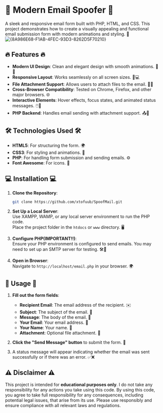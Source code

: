 # 🌟 **Modern Email Spoofer** 🌟

A sleek and responsive email form built with PHP, HTML, and CSS. This project demonstrates how to create a visually appealing and functional email submission form with modern animations and styling. 🚀
![{8A986E68-F1AB-4FEC-93D3-8262D5F70210}](https://github.com/user-attachments/assets/b777d022-d97a-435e-9160-8d2c95c824bb)

## 🔥 **Features** 🔥

- **Modern UI Design**: Clean and elegant design with smooth animations. 🎨✨
- **Responsive Layout**: Works seamlessly on all screen sizes. 📱💻
- **File Attachment Support**: Allows users to attach files to the email. 📎📁
- **Cross-Browser Compatibility**: Tested on Chrome, Firefox, and other major browsers. 🌐
- **Interactive Elements**: Hover effects, focus states, and animated status messages. 🖱️💫
- **PHP Backend**: Handles email sending with attachment support. 📤🔧

## 🛠️ **Technologies Used** 🛠️

- **HTML5**: For structuring the form. 🌍
- **CSS3**: For styling and animations. 🎨
- **PHP**: For handling form submission and sending emails. ⚙️
- **Font Awesome**: For icons. 📸

## 💻 **Installation** 💻

1. **Clone the Repository**:  
   ```bash
   git clone https://github.com/xtofuub/SpoofMail.git

2. **Set Up a Local Server**:  
   Use XAMPP, WAMP, or any local server environment to run the PHP code.  
   Place the project folder in the `htdocs` or `www` directory. 🖥️

3. **Configure PHP(IMPORTANT!!)**:  
   Ensure your PHP environment is configured to send emails. You may need to set up an SMTP server for testing. 🛠️📧

4. **Open in Browser**:  
   Navigate to `http://localhost/email.php` in your browser. 🌍

## 📝 **Usage** 📝

1. **Fill out the form fields**:  
   - **Recipient Email**: The email address of the recipient. ✉️
   - **Subject**: The subject of the email. 📄
   - **Message**: The body of the email. 📝
   - **Your Email**: Your email address. 📧
   - **Your Name**: Your name. 👤
   - **Attachment**: Optional file attachment. 📎

2. **Click the "Send Message" button** to submit the form. 🚀

3. A status message will appear indicating whether the email was sent successfully or if there was an error. ✅❌





## ⚠️ **Disclaimer** ⚠️

This project is intended for **educational purposes only**. I do not take any responsibility for any actions you take using this code. By using this code, you agree to take full responsibility for any consequences, including potential legal issues, that arise from its use. Please use responsibly and ensure compliance with all relevant laws and regulations.

   
